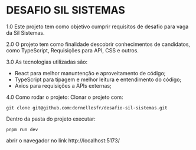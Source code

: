 # DESAFIO SIL SISTEMAS

1.0 Este projeto tem como objetivo cumprir requisitos de desafio para vaga da Sil Sistemas.

2.0 O projeto tem como finalidade descobrir conhecimentos de candidatos, como TypeScript, Requisições para API, CSS e outros.

3.0 As tecnologias utilizadas são:
 - React para melhor manuntenção e aproveitamento de código;
 - TypeScript para tipagem e melhor leitura e entendimento do código;
 - Axios para requisições a APIs externas;

4.0 Como rodar o projeto:
Clonar o projeto com: 
```
git clone git@github.com:dornellesfr/desafio-sil-sistemas.git
```
Dentro da pasta do projeto executar:
```
pnpm run dev
```

abrir o navegador no link http://localhost:5173/